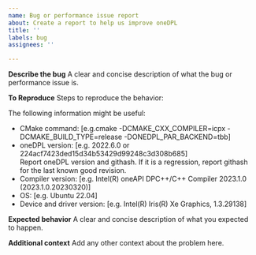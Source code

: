 ```yaml
---
name: Bug or performance issue report
about: Create a report to help us improve oneDPL
title: ''
labels: bug
assignees: ''

---
```


**Describe the bug**
A clear and concise description of what the bug or performance issue is.

**To Reproduce**
Steps to reproduce the behavior:

The following information might be useful: 
 - CMake command: [e.g.cmake -DCMAKE_CXX_COMPILER=icpx -DCMAKE_BUILD_TYPE=release -DONEDPL_PAR_BACKEND=tbb]
 - oneDPL version: [e.g. 2022.6.0 or 224acf7423ded15d34b53429d99248c3d308b685] <br/>
    Report oneDPL version and githash. If it is a regression, report githash for the last known good revision.
 - Compiler version: [e.g. Intel(R) oneAPI DPC++/C++ Compiler 2023.1.0 (2023.1.0.20230320)]
 - OS: [e.g. Ubuntu 22.04]
 - Device and driver version: [e.g. Intel(R) Iris(R) Xe Graphics, 1.3.29138]

**Expected behavior**
A clear and concise description of what you expected to happen.

**Additional context**
Add any other context about the problem here.
